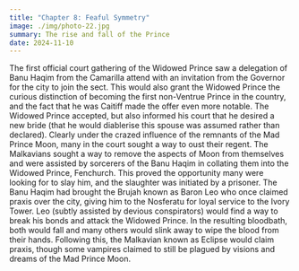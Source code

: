 ```yaml
---
title: "Chapter 8: Feaful Symmetry"
image: ./img/photo-22.jpg
summary: The rise and fall of the Prince
date: 2024-11-10
---
```


The first official court gathering of the Widowed Prince saw a delegation of Banu Haqim from
the Camarilla attend with an invitation from the Governor for the city to join the sect. This would
also grant the Widowed Prince the curious distinction of becoming the first non-Ventrue Prince
in the country, and the fact that he was Caitiff made the offer even more notable. The Widowed
Prince accepted, but also informed his court that he desired a new bride (that he would
diablerise this spouse was assumed rather than declared).
Clearly under the crazed influence of the remnants of the Mad Prince Moon, many in the court
sought a way to oust their regent. The Malkavians sought a way to remove the aspects of Moon
from themselves and were assisted by sorcerers of the Banu Haqim in collating them into the
Widowed Prince, Fenchurch.
This proved the opportunity many were looking for to slay him, and the slaughter was initiated
by a prisoner. The Banu Haqim had brought the Brujah known as Baron Leo who once claimed
praxis over the city, giving him to the Nosferatu for loyal service to the Ivory Tower. Leo (subtly
assisted by devious conspirators) would find a way to break his bonds and attack the Widowed
Prince. In the resulting bloodbath, both would fall and many others would slink away to wipe the
blood from their hands.
Following this, the Malkavian known as Eclipse would claim praxis, though some vampires
claimed to still be plagued by visions and dreams of the Mad Prince Moon.
